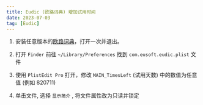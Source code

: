 ```yaml
---
title: Eudic (欧路词典) 增加试用时间
date: 2023-07-03
tag: [Eudic]
---
```


1. 安装任意版本的[欧路词典](http://www.eudic.net/)，打开一次并退出。

2. 打开 `Finder` 前往 `~/Library/Preferences` 找到 `com.eusoft.eudic.plist` 文件

3. 使用 `PlistEdit Pro` 打开，修改 `MAIN_TimesLeft` (试用天数) 中的数值为任意值 (例如 820711)

4. 单击文件, 选择 `显示简介` , 将文件属性改为只读并锁定
